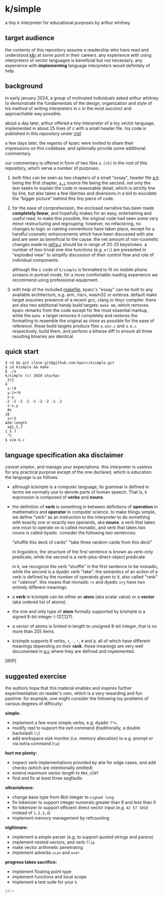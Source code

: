 # k/simple

a tiny k interpreter for educational purposes by arthur whitney

## target audience

the contents of this repository assume a readership who have read and 
understood [k&r](https://en.wikipedia.org/wiki/The_C_Programming_Language)
at some point in their careers. any experience with using interpreters of
vector languages is beneficial but not necessary. any experience with
**implementing** language interpreters would definitely of help.

## background

in early january 2024, a group of motivated individuals asked arthur whitney
to demonstrate the fundamentals of the design, organization and style of his
method of writing interpreters in c in the most succinct and approachable 
way possible.

about a day later, arthur offered a tiny interpreter of a toy vector 
language, implemented in about 25 lines of c with a small header file.
his code is published in this repository under [/ref](/ref).

a few days later, the regents of kparc were invited to share their 
impressions on this codebase, and optionally provide some additional 
commentary.

our commentary is offered in form of two files `a.[ch]` in the root of 
this repository, which serve a number of purposes:

1. both files can be seen as two chapters of a small "essay", header
   file [a.h](/a.h) being the first chapter, [`a.c`](/a.c) source file being the second.
   not only the text seeks to explain the code in reasonable detail,
   which is strictly line by line, but also takes a few liberties and
   diversions in a bid to elucidate the "bigger picture" behind this tiny piece of code.

3. for the ease of comprehension, the enclosed narrative has been made
   **completely linear**, and hopefully makes for an easy, entertaining and
   useful read. to make this possible, the original code had seen some
   very minor restructuring and regrouping; however, no refactoring,
   no changes to logic or naming conventions have taken place, except 
   for a handful cosmetic enhancements which have been discussed with
   atw and are seen as beneficial to the cause. the net amount of
   non-cosmetic changes made to [ref/a.c](/ref/a.c) should be in range of 20-25 keystrokes.
   a number of less trivial one-line functions (e.g. `e()`) are presented
   in "exploded view" to simplify discussion of their control flow and role
   of individual components.

   although the c code of `k/simple` is formatted to fit on mobile phone screens
   in portrait mode, for a more comfortable reading experience we recommend
   using professional equipment.

5. with help of the included [makefile](/makefile), kparc's "essay" can
   be built to any available architecture, e.g. arm, riscv, wasm32 or extensa.
   default make target assumes presence of a recent gcc, clang or tinyc compiler.
   there are also two additional handy build targets: `make mm`, which
   removes kparc remarks from the code except for the most essential markup,
   while the `make m` target removes it completely and restores the formatting
   to resemble the original as close as possible for the ease of reference.
   these build targets produce files `a.min.c` and `a.m.c` respectively,
   build them, and perform a bitwise diff to ensure all three resulting 
   binaries are identical.

## quick start

```
$ cd && git clone git@github.com:kparc/ksimple.git
$ cd ksimple && make
$ ./a
k/simple (c) 2024 atw/kpc
 2+2
4
 x:!9
 y:2+!9
 x-y
-2 -2 -2 -2 -2 -2 -2 -2 -2
 z:x,y
 #z
18
 x+!3
Add:length
 x@1,5,7
1 5 7
 ^C
$ vim k.c

```

## language specification aka disclaimer

*caveat emptor*, and manage your expectations. this interpreter is useless for any practical purpose except of the one declared, which is education. the language is as follows:

* although k/simple is a computer language, its grammar is defined in terms we normally use to denote parts of human speech. That is, k expression is composed of **verbs** and **nouns**.

* the definition of **verb** is something in between definitons of **operation** in mathematics and **operator** in computer science. to make things simple, we define "verb" as an instruction to the interpreter to 
  do something with exactly one or exactly two operands, aka **nouns**. a verb that takes one noun to operate on is called monadic, and verb that takes two nouns is called dyadic. consider the following two 
  sentences:

  "shuffle this deck of cards"
  "take three random cards from this deck"

  in linguistics, the structure of the first sentence is known as verb-only predicate, while the second is a verb-plus-direct-object predicate

  in k, we recognize the verb "shuffle" in the first sentence to be monadic, while the second is a dyadic verb "take". the semantics of an action of a verb is defined by the number of operands given to it, also 
  called "rank" or "valence". this means that monadic `+x` and dyadic `x+y` have two entirely different meanings.

* a **verb** in k/simple can be either an **atom** (aka scalar value) or a **vector** (aka ordered list of atoms).

* the one and only type of **atom** formally supported by k/simple is a signed 8-bit integer (-127,127).

* a vector of atoms is limited in length to unsigned 8-bit integer, that is no more than 255 items.

* k/simple supports 6 verbs, `+`, `-`, `!`, `#` and `@`, all of which have different meanings depending on their **rank**. these meanings are very well documented in [a.c](/.a.c) where they are defined and implemented.

[WIP]

## suggested exercise

the authors hope that this material enables and inspires further experimentation on reader's own, which is a very rewarding and fun pastime. for example, one might consider the following toy problems of various degrees of difficulty:

**simple:**

* implement a few more simple verbs, e.g. dyadic `f*x`.
* modify repl to support the exit command (traditionally, a double backslash `\\`)
* add workspace size monitor (i.e. memory allocation) to e.g. prompt or via extra command (`\w`)

**hurt me plenty:**

* inspect verb implementations provided by atw for edge cases, and add checks (which are intentionally omitted)
* extend maximum vector length to `MAX_UINT`
* find and fix at least three segfaults

**ultraviolence:**

* change base type from 8bit integer to `signed long`
* fix tokenizer to support integer numerals greater than 9 and less than 0
* fix tokenizer to support efficient direct vector input (e.g. `42 57 1010` instead of `1,2,3,4`)
* implement memory management by refcounting

**nightmare:**

* implement a simple parser (e.g. to support quoted strings and parens)
* implement nested vectors, and verb `flip`
* make vector arithmetic penetrating
* implement adverbs `scan` and `over`

**progress takes sacrifice:**

* implement floating point type
* implement functions and local scope 
* implement a test suite for your `k`


`//:~`














